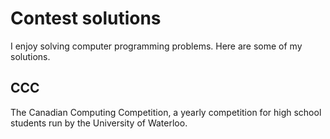 # Contest solutions

I enjoy solving computer programming problems. Here are some of my solutions.

## CCC

The Canadian Computing Competition, a yearly competition for high school students run by the University of Waterloo.
